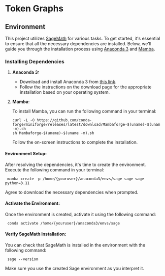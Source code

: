# Token Graphs

## Environment

This project utilizes [SageMath](https://www.sagemath.org/) for various tasks. To get started, it's essential to ensure that all the necessary dependencies are installed. Below, we'll guide you through the installation process using [Anaconda 3](https://www.anaconda.com/) and [Mamba](https://mamba.readthedocs.io/en/latest/).

### Installing Dependencies

1. **Anaconda 3:**
   - Download and install Anaconda 3 from [this link](https://www.anaconda.com/).
   - Follow the instructions on the download page for the appropriate installation based on your operating system.

2. **Mamba:**

   To install Mamba, you can run the following command in your terminal:
     ```
     curl -L -O https://github.com/conda-forge/miniforge/releases/latest/download/Mambaforge-$(uname)-$(uname -m).sh
     sh Mambaforge-$(uname)-$(uname -m).sh
     ```
     Follow the on-screen instructions to complete the installation.

#### **Environment Setup:**

   After resolving the dependencies, it's time to create the environment. Execute the following command in your terminal:

    
     mamba create -p /home/{youruser}/anaconda3/envs/sage sage sage python=3.11
     

Agree to download the necessary dependencies when prompted.

#### **Activate the Environment:**

   Once the environment is created, activate it using the following command:

     
     conda activate /home/{youruser}/anaconda3/envs/sage
     
#### **Verify SageMath Installation:**
   
   You can check that SageMath is installed in the environment with the following command:
   
     
     sage --version
     

Make sure you use the created Sage environment as you interpret it.
